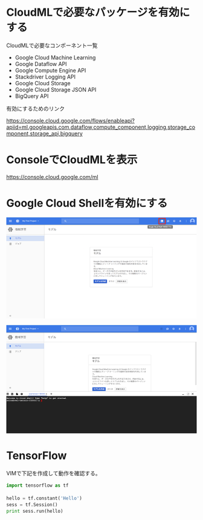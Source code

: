 
# CloudMLで必要なパッケージを有効にする

CloudMLで必要なコンポーネント一覧

* Google Cloud Machine Learning
* Google Dataflow API
* Google Compute Engine API
* Stackdriver Logging API
* Google Cloud Storage
* Google Cloud Storage JSON API
* BigQuery API

有効にするためのリンク

https://console.cloud.google.com/flows/enableapi?apiid=ml.googleapis.com,dataflow,compute_component,logging,storage_component,storage_api,bigquery

# ConsoleでCloudMLを表示

https://console.cloud.google.com/ml

# Google Cloud Shellを有効にする

![](/img/ml001.png)

![](/img/ml002.png)

# TensorFlow

VIMで下記を作成して動作を確認する。

```python
import tensorflow as tf

hello = tf.constant('Hello')
sess = tf.Session()
print sess.run(hello)
```

